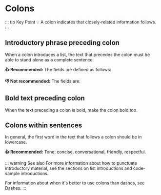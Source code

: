 # Colons

::: tip Key Point
:bulb: A colon indicates that closely-related information follows.
:::

## Introductory phrase preceding colon

When a colon introduces a list, the text that precedes the colon must be able to stand alone as a complete sentence.

**:thumbsup: Recommended:** The fields are defined as follows:

**:thumbsdown: Not recommended:** The fields are:

## Bold text preceding colon

When the text preceding a colon is bold, make the colon bold too.

## Colons within sentences

In general, the first word in the text that follows a colon should be in lowercase.

**:thumbsup: Recommended:** Tone: concise, conversational, friendly, respectful.

::: warning See also
For more information about how to punctuate introductory material, see the sections on list introductions and code-sample introductions.

For information about when it's better to use colons than dashes, see Dashes.
:::
